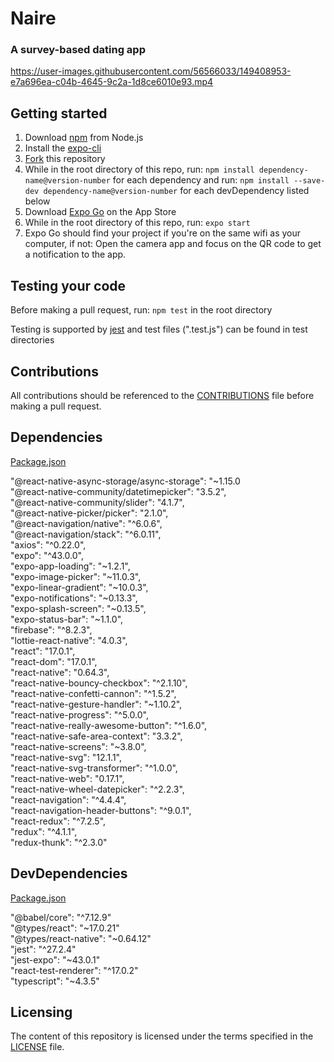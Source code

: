 # Naire
### A survey-based dating app

https://user-images.githubusercontent.com/56566033/149408953-e7a696ea-c04b-4645-9c2a-1d8ce6010e93.mp4

## Getting started

1.  Download [npm](https://www.npmjs.com/get-npm) from Node.js
2.  Install the [expo-cli](https://docs.expo.io/)
3.  [Fork](https://docs.github.com/en/github/getting-started-with-github/fork-a-repo) this repository
4.  While in the root directory of this repo, run: `npm install dependency-name@version-number` for each dependency and run: `npm install --save-dev dependency-name@version-number` for each devDependency listed below
5.  Download [Expo Go](https://apps.apple.com/us/app/expo-go/id982107779) on the App Store
6.  While in the root directory of this repo, run: `expo start`
7.  Expo Go should find your project if you're on the same wifi as your computer, if not: Open the camera app and focus on the QR code to get a notification to the app.

## Testing your code

Before making a pull request, run: `npm test` in the root directory

Testing is supported by [jest](https://jestjs.io/) and test files (".test.js") can be found in test directories

## Contributions
All contributions should be referenced to the [CONTRIBUTIONS](https://github.com/cwnicoletti/Naire/blob/main/CONTRIBUTING.md) file before making a pull request.

## Dependencies
[Package.json](https://github.com/cwnicoletti/Naire/blob/main/package.json)

"@react-native-async-storage/async-storage": "~1.15.0<br />
"@react-native-community/datetimepicker": "3.5.2",<br />
"@react-native-community/slider": "4.1.7",<br />
"@react-native-picker/picker": "2.1.0",<br />
"@react-navigation/native": "^6.0.6",<br />
"@react-navigation/stack": "^6.0.11",<br />
"axios": "^0.22.0",<br />
"expo": "^43.0.0",<br />
"expo-app-loading": "~1.2.1",<br />
"expo-image-picker": "~11.0.3",<br />
"expo-linear-gradient": "~10.0.3",<br />
"expo-notifications": "~0.13.3",<br />
"expo-splash-screen": "~0.13.5",<br />
"expo-status-bar": "~1.1.0",<br />
"firebase": "^8.2.3",<br />
"lottie-react-native": "4.0.3",<br />
"react": "17.0.1",<br />
"react-dom": "17.0.1",<br />
"react-native": "0.64.3",<br />
"react-native-bouncy-checkbox": "^2.1.10",<br />
"react-native-confetti-cannon": "^1.5.2",<br />
"react-native-gesture-handler": "~1.10.2",<br />
"react-native-progress": "^5.0.0",<br />
"react-native-really-awesome-button": "^1.6.0",<br />
"react-native-safe-area-context": "3.3.2",<br />
"react-native-screens": "~3.8.0",<br />
"react-native-svg": "12.1.1",<br />
"react-native-svg-transformer": "^1.0.0",<br />
"react-native-web": "0.17.1",<br />
"react-native-wheel-datepicker": "^2.2.3",<br />
"react-navigation": "^4.4.4",<br />
"react-navigation-header-buttons": "^9.0.1",<br />
"react-redux": "^7.2.5",<br />
"redux": "^4.1.1",<br />
"redux-thunk": "^2.3.0"<br />

## DevDependencies
[Package.json](https://github.com/cwnicoletti/Naire/blob/main/package.json)

"@babel/core": "^7.12.9"<br />
"@types/react": "~17.0.21"<br />
"@types/react-native": "~0.64.12"<br />
"jest": "^27.2.4"<br />
"jest-expo": "~43.0.1"<br />
"react-test-renderer": "^17.0.2"<br />
"typescript": "~4.3.5"<br />

## Licensing
The content of this repository is licensed under the terms specified in the [LICENSE](https://github.com/christiannicoletti/Naire/blob/master/LICENSE) file.
